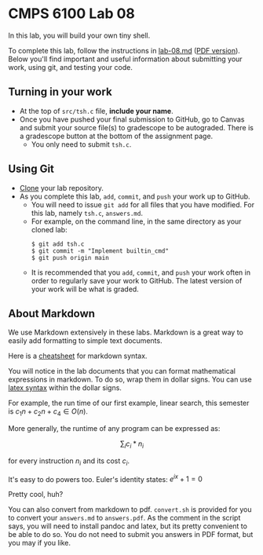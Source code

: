# CMPS 6100  Lab 08

In this lab, you will build your own tiny shell.

To complete this lab, follow the instructions in [lab-08.md](lab-08.md) ([PDF version](lab-08.pdf)). Below you'll find important and useful information about submitting your work, using git, and testing your code. 

## Turning in your work
- At the top of `src/tsh.c` file, **include your name**.
- Once you have pushed your final submission to GitHub, go to Canvas and submit
your source file(s) to gradescope to be autograded. There is a gradescope
button at the bottom of the assignment page.
  - You only need to submit `tsh.c`.

## Using Git 
- [Clone] your lab repository.
- As you complete this lab, `add`, `commit`, and `push` your work up to GitHub. 
  - You will need to issue `git add` for all files that you have modified. For this lab, namely `tsh.c`, `answers.md`.
  - For example, on the command line, in the same directory as your cloned lab:
    ```
    $ git add tsh.c
    $ git commit -m "Implement builtin_cmd"
    $ git push origin main
    ```
  - It is recommended that you `add`, `commit`, and `push` your work often in order to regularly save your work to GitHub. The latest version of your work will be what is graded.

## About Markdown

We use Markdown extensively in these labs. Markdown is a great way to easily add formatting to simple text documents.

Here is a [cheatsheet] for markdown syntax.

You will notice in the lab documents that you can format mathematical expressions in markdown. To do so, wrap them in dollar signs. You can use [latex syntax] within the dollar signs. 

For example, the run time of our first example, linear search, this semester is $c_1n + c_2n + c_4 \in O(n)$. 

More generally, the runtime of any program can be expressed as:

$$\sum_i c_i * n_i$$

for every instruction $n_i$ and its cost $c_i$.

It's easy to do powers too. Euler's identity states: $e^{ix} + 1 = 0$

Pretty cool, huh?

You can also convert from markdown to pdf. `convert.sh` is provided for you to convert your `answers.md` to `answers.pdf`. As the comment in the script says, you will need to install pandoc and latex, but its pretty convenient to be able to do so. You do not need to submit you answers in PDF format, but you may if you like.

[Clone]: https://docs.github.com/en/github/creating-cloning-and-archiving-repositories/cloning-a-repository-from-github/cloning-a-repository
[cheatsheet]: https://github.com/adam-p/markdown-here/wiki/Markdown-Cheatsheet
[latex syntax]: https://docs.github.com/en/get-started/writing-on-github/working-with-advanced-formatting/writing-mathematical-expressions
